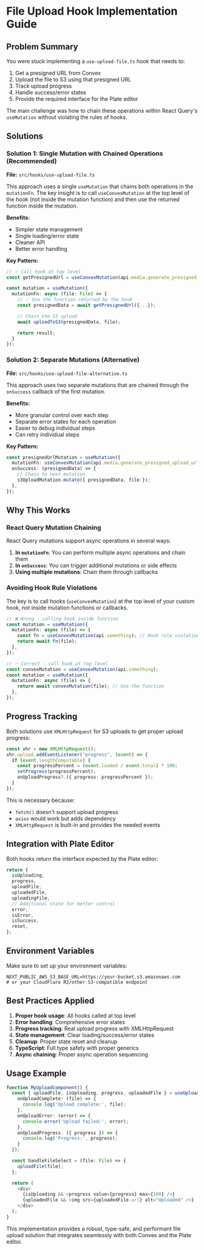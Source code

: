 # File Upload Hook Implementation Guide

## Problem Summary

You were stuck implementing a `use-upload-file.ts` hook that needs to:

1. Get a presigned URL from Convex
2. Upload the file to S3 using that presigned URL
3. Track upload progress
4. Handle success/error states
5. Provide the required interface for the Plate editor

The main challenge was how to chain these operations within React Query's `useMutation` without violating the rules of hooks.

## Solutions

### Solution 1: Single Mutation with Chained Operations (Recommended)

**File:** `src/hooks/use-upload-file.ts`

This approach uses a single `useMutation` that chains both operations in the `mutationFn`. The key insight is to call `useConvexMutation` at the top level of the hook (not inside the mutation function) and then use the returned function inside the mutation.

**Benefits:**

- Simpler state management
- Single loading/error state
- Cleaner API
- Better error handling

**Key Pattern:**

```typescript
// ✅ Call hook at top level
const getPresignedUrl = useConvexMutation(api.media.generate_presigned_upload_url);

const mutation = useMutation({
  mutationFn: async (file: File) => {
    // ✅ Use the function returned by the hook
    const presignedData = await getPresignedUrl({...});

    // Chain the S3 upload
    await uploadToS3(presignedData, file);

    return result;
  }
});
```

### Solution 2: Separate Mutations (Alternative)

**File:** `src/hooks/use-upload-file-alternative.ts`

This approach uses two separate mutations that are chained through the `onSuccess` callback of the first mutation.

**Benefits:**

- More granular control over each step
- Separate error states for each operation
- Easier to debug individual steps
- Can retry individual steps

**Key Pattern:**

```typescript
const presignedUrlMutation = useMutation({
  mutationFn: useConvexMutation(api.media.generate_presigned_upload_url),
  onSuccess: (presignedData) => {
    // Chain to next mutation
    s3UploadMutation.mutate({ presignedData, file });
  },
});
```

## Why This Works

### React Query Mutation Chaining

React Query mutations support async operations in several ways:

1. **In `mutationFn`**: You can perform multiple async operations and chain them
2. **In `onSuccess`**: You can trigger additional mutations or side effects
3. **Using multiple mutations**: Chain them through callbacks

### Avoiding Hook Rule Violations

The key is to call hooks (`useConvexMutation`) at the top level of your custom hook, not inside mutation functions or callbacks.

```typescript
// ❌ Wrong - calling hook inside function
const mutation = useMutation({
  mutationFn: async (file) => {
    const fn = useConvexMutation(api.something); // Hook rule violation!
    return await fn(file);
  },
});

// ✅ Correct - call hook at top level
const convexMutation = useConvexMutation(api.something);
const mutation = useMutation({
  mutationFn: async (file) => {
    return await convexMutation(file); // Use the function
  },
});
```

## Progress Tracking

Both solutions use `XMLHttpRequest` for S3 uploads to get proper upload progress:

```typescript
const xhr = new XMLHttpRequest();
xhr.upload.addEventListener("progress", (event) => {
  if (event.lengthComputable) {
    const progressPercent = (event.loaded / event.total) * 100;
    setProgress(progressPercent);
    onUploadProgress?.({ progress: progressPercent });
  }
});
```

This is necessary because:

- `fetch()` doesn't support upload progress
- `axios` would work but adds dependency
- `XMLHttpRequest` is built-in and provides the needed events

## Integration with Plate Editor

Both hooks return the interface expected by the Plate editor:

```typescript
return {
  isUploading,
  progress,
  uploadFile,
  uploadedFile,
  uploadingFile,
  // Additional state for better control
  error,
  isError,
  isSuccess,
  reset,
};
```

## Environment Variables

Make sure to set up your environment variables:

```env
NEXT_PUBLIC_AWS_S3_BASE_URL=https://your-bucket.s3.amazonaws.com
# or your CloudFlare R2/other S3-compatible endpoint
```

## Best Practices Applied

1. **Proper hook usage**: All hooks called at top level
2. **Error handling**: Comprehensive error states
3. **Progress tracking**: Real upload progress with XMLHttpRequest
4. **State management**: Clear loading/success/error states
5. **Cleanup**: Proper state reset and cleanup
6. **TypeScript**: Full type safety with proper generics
7. **Async chaining**: Proper async operation sequencing

## Usage Example

```typescript
function MyUploadComponent() {
  const { uploadFile, isUploading, progress, uploadedFile } = useUploadFile({
    onUploadComplete: (file) => {
      console.log('Upload complete:', file);
    },
    onUploadError: (error) => {
      console.error('Upload failed:', error);
    },
    onUploadProgress: ({ progress }) => {
      console.log('Progress:', progress);
    }
  });

  const handleFileSelect = (file: File) => {
    uploadFile(file);
  };

  return (
    <div>
      {isUploading && <progress value={progress} max={100} />}
      {uploadedFile && <img src={uploadedFile.url} alt="Uploaded" />}
    </div>
  );
}
```

This implementation provides a robust, type-safe, and performant file upload solution that integrates seamlessly with both Convex and the Plate editor.
